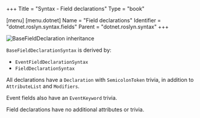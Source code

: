 +++
Title = "Syntax - Field declarations"
Type = "book"

[menu]
  [menu.dotnet]
    Name = "Field declarations"
    Identifier = "dotnet.roslyn.syntax.fields"
    Parent = "dotnet.roslyn.syntax"
+++

![BaseFieldDeclaration inheritance](../images/fielddecl-inheritance.svg "Hierarchy")

`BaseFieldDeclarationSyntax` is derived by:
- `EventFieldDeclarationSyntax`
- `FieldDeclarationSyntax`

All declarations have a `Declaration` with `SemicolonToken` trivia, in addition to `AttributeList` and `Modifiers`.

Event fields also have an `EventKeyword` trivia.

Field declarations have no additional attributes or trivia.
